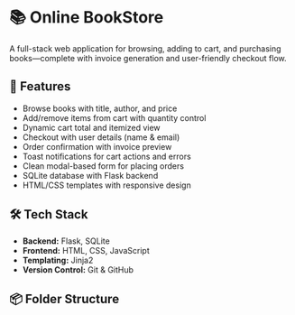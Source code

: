 # 📚 Online BookStore

A full-stack web application for browsing, adding to cart, and purchasing books—complete with invoice generation and user-friendly checkout flow.

## 🚀 Features

- Browse books with title, author, and price
- Add/remove items from cart with quantity control
- Dynamic cart total and itemized view
- Checkout with user details (name & email)
- Order confirmation with invoice preview
- Toast notifications for cart actions and errors
- Clean modal-based form for placing orders
- SQLite database with Flask backend
- HTML/CSS templates with responsive design

## 🛠️ Tech Stack

- **Backend:** Flask, SQLite
- **Frontend:** HTML, CSS, JavaScript
- **Templating:** Jinja2
- **Version Control:** Git & GitHub

## 📦 Folder Structure
